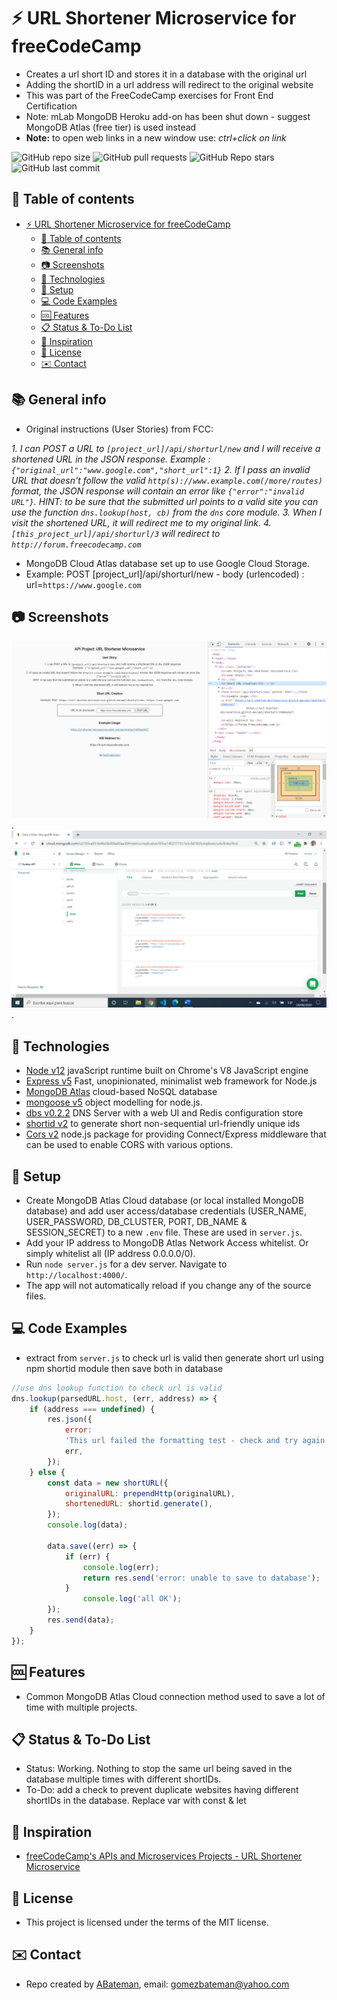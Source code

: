 # :zap: URL Shortener Microservice for freeCodeCamp

* Creates a url short ID and stores it in a database with the original url
* Adding the shortID in a url address will redirect to the original website
* This was part of the FreeCodeCamp exercises for Front End Certification
* Note: mLab MongoDB Heroku add-on has been shut down - suggest MongoDB Atlas (free tier) is used instead
* **Note:** to open web links in a new window use: _ctrl+click on link_

![GitHub repo size](https://img.shields.io/github/repo-size/AndrewJBateman/URL-shorten-microservice?style=plastic)
![GitHub pull requests](https://img.shields.io/github/issues-pr/AndrewJBateman/URL-shorten-microservice?style=plastic)
![GitHub Repo stars](https://img.shields.io/github/stars/AndrewJBateman/URL-shorten-microservice?style=plastic)
![GitHub last commit](https://img.shields.io/github/last-commit/AndrewJBateman/URL-shorten-microservice?style=plastic)

## :page_facing_up: Table of contents

* [:zap: URL Shortener Microservice for freeCodeCamp](#zap-url-shortener-microservice-for-freecodecamp)
  * [:page_facing_up: Table of contents](#page_facing_up-table-of-contents)
  * [:books: General info](#books-general-info)
  * [:camera: Screenshots](#camera-screenshots)
  * [:signal_strength: Technologies](#signal_strength-technologies)
  * [:floppy_disk: Setup](#floppy_disk-setup)
  * [:computer: Code Examples](#computer-code-examples)
  * [:cool: Features](#cool-features)
  * [:clipboard: Status & To-Do List](#clipboard-status--to-do-list)
  * [:clap: Inspiration](#clap-inspiration)
  * [:file_folder: License](#file_folder-license)
  * [:envelope: Contact](#envelope-contact)

## :books: General info

* Original instructions (User Stories) from FCC:

_1. I can POST a URL to `[project_url]/api/shorturl/new` and I will receive a shortened URL in the JSON response. Example : `{"original_url":"www.google.com","short_url":1}`
2. If I pass an invalid URL that doesn't follow the valid `http(s)://www.example.com(/more/routes)` format, the JSON response will contain an error like `{"error":"invalid URL"}`. *HINT*: to be sure that the submitted url points to a valid site you can use the function `dns.lookup(host, cb)` from the `dns` core module.
3. When I visit the shortened URL, it will redirect me to my original link.
4. `[this_project_url]/api/shorturl/3` will redirect to `http://forum.freecodecamp.com`_

* MongoDB Cloud Atlas database set up to use Google Cloud Storage.
* Example: POST [project_url]/api/shorturl/new - body (urlencoded) :  url=`https://www.google.com`

## :camera: Screenshots

![Example screenshot](./img/shorten.png).
![Example screenshot](./img/mongodb.png).

## :signal_strength: Technologies

* [Node v12](https://nodejs.org/en/) javaScript runtime built on Chrome's V8 JavaScript engine
* [Express v5](https://expressjs.com/) Fast, unopinionated, minimalist web framework for Node.js
* [MongoDB Atlas](https://www.mongodb.com/cloud/atlas) cloud-based NoSQL database
* [mongoose v5](https://mongoosejs.com/) object modelling for node.js.
* [dbs v0.2.2](https://www.npmjs.com/package/dns) DNS Server with a web UI and Redis configuration store
* [shortid v2](https://www.npmjs.com/package/shortid) to generate short non-sequential url-friendly unique ids
* [Cors v2](https://www.npmjs.com/package/cors) node.js package for providing Connect/Express middleware that can be used to enable CORS with various options.

## :floppy_disk: Setup

* Create MongoDB Atlas Cloud database (or local installed MongoDB database) and add user access/database credentials (USER_NAME, USER_PASSWORD, DB_CLUSTER, PORT, DB_NAME & SESSION_SECRET) to a new `.env` file. These are used in `server.js`.
* Add your IP address to MongoDB Atlas Network Access whitelist. Or simply whitelist all (IP address 0.0.0.0/0).
* Run `node server.js` for a dev server. Navigate to `http://localhost:4000/`.
* The app will not automatically reload if you change any of the source files.

## :computer: Code Examples

* extract from `server.js` to check url is valid then generate short url using npm shortid module then save both in database

```javascript
//use dns lookup function to check url is valid
dns.lookup(parsedURL.host, (err, address) => {
	if (address === undefined) {
		res.json({
			error:
			'This url failed the formatting test - check and try again. ' +
			err,
		});
	} else {
		const data = new shortURL({
			originalURL: prependHttp(originalURL),
			shortenedURL: shortid.generate(),
		});
		console.log(data);

		data.save((err) => {
			if (err) {
				console.log(err);
				return res.send('error: unable to save to database');
			}
				console.log('all OK');
		});
		res.send(data);
	}
});
```

## :cool: Features

* Common MongoDB Atlas Cloud connection method used to save a lot of time with multiple projects.

## :clipboard: Status & To-Do List

* Status: Working. Nothing to stop the same url being saved in the database multiple times with different shortIDs.
* To-Do: add a check to prevent duplicate websites having different shortIDs in the database. Replace var with const & let

## :clap: Inspiration

* [freeCodeCamp's APIs and Microservices Projects - URL Shortener Microservice](https://www.freecodecamp.org/learn/apis-and-microservices/apis-and-microservices-projects/url-shortener-microservice)

## :file_folder: License

* This project is licensed under the terms of the MIT license.

## :envelope: Contact

* Repo created by [ABateman](https://github.com/AndrewJBateman), email: gomezbateman@yahoo.com
